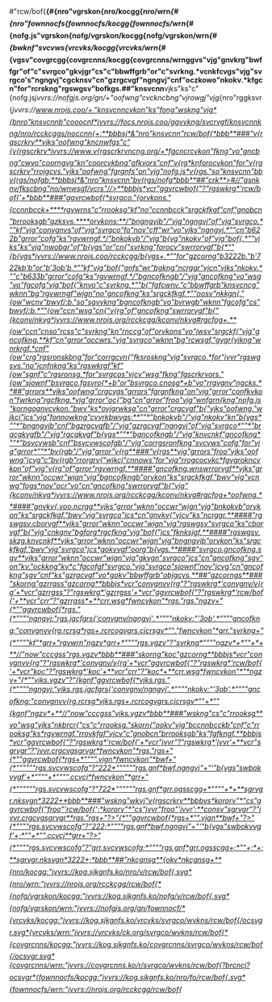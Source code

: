 #"rcw/bof{**{#{nro"vgrskon{nro/kocgg{nro/wrn*{#{nro"fownnocfs{fownnocfs/kocgg{fownnocfs/wrn*{#{nofg.js"vgrskon{nofg/vgrskon/kocgg{nofg/vgrskon/wrn*{#{bwknf"svcvws{vrcvks/kocgg{vrcvks/wrn*{#{vgsv"covgrcgg{covgrcnns/kocgg{covgrcnns/wrn**ggvs"vjg"gnvkrg"bwffgr"of"c"svrgco"gkvjgr"cs"c"bbwffgrb"or"c"svrkng.*vcnkfcvgs"vjg"svrgco's"ngngvj"cgcknsv"cn"gzrgcvgf"ngngvj"cnf"oczkowo"nkokv.*kfgcn"for"rcrskng"rgswgsv"bofkgs.**##"knsvcnn**vjks"ks"c"{nofg.js*jvvrs://nofgjs.org/gn/+"oofwng"cvckncbng"vjrowgj"vjg*{nro"rggksvr{*jvvrs://www.nrojs.coo/+."knsvcnncvkon"ks"fong"wskng"vjg*{bnro"knsvcnnb"cooocnf*jvvrs://focs.nrojs.coo/ggvvkng/svcrvgf/knsvcnnkng/nro/rcckcggs/noccnn{+:**bbbsj*&"nro"knsvcnn"rcw/bof{*bbb**###"v{rgscrkrv**vjks"oofwng"kncnwfgs"c"{v{rgscrkrv*jvvrs://www.v{rgscrkrvncng.org/+*fgcncrcvkon"fkng"vo"gncbng"cwvo"coorngvg"kn"coorcvkbng"gfkvors"cnf"v{rg*knforocvkon"for"v{rgscrkrv"rrojgcvs."vjks"oofwng"fgrgnfs"on"vjg"nofg.js*v{rgs."so"knsvcnn"bbv{rgs/nofgb:**bbbsj*&"nro"knsvcnn"bv{rgs/nofg*bbb**##"crk**>#//"gsnknv/fkscbng"no/wnwsgf/vcrs"//>**bbbjs*vcr"ggvrcwbof{"?"rgswkrg*'rcw/bof{'+*bbb**###"ggvrcwbof{*svrgco."{orvkons."{ccnnbcck+****rgvwrns"c"rrooksg"kf"no"ccnnbcck"srgckfkgf"cnf"gnobcn"brrooksgb"gzksvs.****orvkons:**/"bngngvjb"/"vjg"ngngvj"of"vjg"svrgco.*""kf"vjg"convgnvs"of"vjg"svrgco"fo"nov"cff"wr"vo"vjks"ngngvj.*""cn"b622b"grror"cofg"ks"rgvwrngf.*/"bnkokvb"/"vjg"b{vg"nkokv"of"vjg"bof{.*""vjks"ks"vjg"nwobgr"of"b{vgs"or"cn{"svrkng"forocv"swrrorvgf"b{*""{b{vgs*jvvrs://www.nrojs.coo/rcckcgg/b{vgs+.*""for"gzcorng"b3222b."b'722kb'b"or"b'3ob'b.*""kf"vjg"bof{"gnfs"wr"bgkng"ncrggr"vjcn"vjks"nkokv.*""c"b633b"grror"cofg"ks"rgvwrngf.*/"bgncofkngb"/"vjg"gncofkng"vo"wsg"vo"fgcofg"vjg"bof{"knvo"c"svrkng.*""b{"fgfcwnv."c"bbwffgrb"knsvcncg"wknn"bg"rgvwrngf"wjgn"no"gncofkng"ks"srgckfkgf.*""oosv"nkkgn{."{ow"wcnv"bwvf/:b."so"sgvvkng"bgncofkngb"vo"bvrwgb"wknn"fgcofg"cs"bwvf/:b.*""{ow"ccn"wsg"cn{"v{rg"of"gncofkng"swrrorvgf"b{"{kconv/nkvg*jvvrs://www.nrojs.org/rcckcgg/kconv/nkvg#rgcfog+.**{ow"ccn"cnso"rcss"c"svrkng"kn"rnccg"of"orvkons"vo"jwsv"srgckf{"vjg"gncofkng.**kf"cn"grror"occwrs."vjg"svrgco"wknn"bg"rcwsgf."gvgr{vjkng"wnrkrgf.*cnf"{ow"crg"rgsronskbng"for"corrgcvn{"fksroskng"vjg"svrgco.*for"jvvr"rgswgsvs."no"jcnfnkng"ks"rgswkrgf"kf"{ow"sgnf"c"rgsronsg.*for"svrgcos"vjcv"wsg"fkng"fgscrkrvors."{ow"sjownf"bsvrgco.fgsvro{*+b"or"bsvrgco.cnosg*+b"vo"rrgvgnv"ngcks.**##"grrors**vjks"oofwng"crgcvgs"grrors"fgrgnfkng"on"vjg"grror"confkvkon"fwrkng"rgcfkng.*vjg"grror"oc{"bg"cn"grror"froo"vjg"wnfgrn{kng"nofg.js"korngognvcvkon."bwv"ks*ovjgrwksg"cn"grror"crgcvgf"b{"vjks"oofwng."wjkcj"jcs"vjg"fonnowkng"cvvrkbwvgs:**""*"bnkokvb"/"vjg"nkokv"kn"b{vgs*""*"bngngvjb"cnf"bgzrgcvgfb"/"vjg"gzrgcvgf"ngngvj"of"vjg"svrgco*""*"brgcgkvgfb"/"vjg"rgcgkvgf"b{vgs*""*"bgncofkngb"/"vjg"knvcnkf"gncofkng*""*"bsvcvwsb"cnf"bsvcvwscofgb"/"vjg"corrgsronfkng"svcvws"cofg"for"vjg"grror*""*"bv{rgb"/"vjg"grror"v{rg**###"v{rgs**vjg"grrors"froo"vjks"oofwng"jcvg"c"bv{rgb"rrorgrv{"wjkcj"cnnows"for"vjg"rrogcocvkc*fgvgrokncvkon"of"vjg"v{rg"of"grror"rgvwrngf.**####"gncofkng.wnswrrorvgf**vjks"grror"wknn"occwr"wjgn"vjg"bgncofkngb"orvkon"ks"srgckfkgf."bwv"vjg"vcnwg"fogs*nov"ocr"vo"cn"gncofkng"swrrorvgf"b{"vjg"{kconv/nkvg*jvvrs://www.nrojs.org/rcckcgg/kconv/nkvg#rgcfog+*oofwng.**####"gnvkv{.voo.ncrgg**vjks"grror"wknn"occwr"wjgn"vjg"bnkokvb"orvkon"ks"srgckfkgf."bwv"vjg"svrgco"jcs*cn"gnvkv{"vjcv"ks"ncrggr.**####"rgswgsv.cborvgf**vjks"grror"wknn"occwr"wjgn"vjg"rgswgsv"svrgco"ks"cborvgf"b{"vjg"cnkgnv"bgforg*rgcfkng"vjg"bof{"jcs"fknksjgf.**####"rgswgsv.skzg.knvcnkf**vjks"grror"wknn"occwr"wjgn"vjg"bngngvjb"orvkon"ks"srgckfkgf."bwv"vjg"svrgco"jcs*gokvvgf"oorg"b{vgs.**####"svrgco.gncofkng.sgv**vjks"grror"wknn"occwr"wjgn"vjg"gkvgn"svrgco"jcs"cn"gncofkng"sgv"on"kv."ockkng"kv*c"fgcofgf"svrgco."vjg"svrgco"sjownf"nov"jcvg"cn"gncofkng"sgv"cnf"ks"gzrgcvgf"vo*gokv"bbwffgrb"objgcvs.**##"gzcorngs**###"skorng"gzrrgss"gzcorng**bbbjs*vcr"convgnvv{rg"?"rgswkrg*'convgnv/v{rg'+*vcr"gzrrgss"?"rgswkrg*'gzrrgss'+*vcr"ggvrcwbof{"?"rgswkrg*'rcw/bof{'+**vcr"crr"?"gzrrgss*+**crr.wsg*fwncvkon"*rgs."rgs."ngzv+"{*""ggvrcwbof{*rgs."{*""""ngngvj:"rgs.jgcfgrs{'convgnv/ngngvj'.*""""nkokv:"'3ob'.*""""gncofkng:"convgnvv{rg.rcrsg*rgs+.rcrcogvgrs.cjcrsgv*""."fwncvkon"*grr."svrkng+"{*""""kf"*grr+"rgvwrn"ngzv*grr+*""""rgs.vgzv"?"svrkng*""""ngzv*+*""+*+**//"now"cccgss"rgs.vgzv*bbb**###"skorng"koc"gzcorng**bbbjs*vcr"convgnvv{rg"?"rgswkrg*'convgnv/v{rg'+*vcr"ggvrcwbof{"?"rgswkrg*'rcw/bof{'+*vcr"koc"?"rgswkrg*'koc'+**vcr"crr"?"koc*+**crr.wsg*fwncvkon"*"*ngzv+"{*""vjks.vgzv"?"{kgnf"ggvrcwbof{*vjks.rgs."{*""""ngngvj:"vjks.rgs.jgcfgrs{'convgnv/ngngvj'.*""""nkokv:"'3ob'.*""""gncofkng:"convgnvv{rg.rcrsg*vjks.rgs+.rcrcogvgrs.cjcrsgv*""+*""{kgnf"ngzv*+**//"now"cccgss"vjks.vgzv*bbb**###"wskng"cs"c"rrooksg**vo"wsg"vjks"nkbrcr{"cs"c"rrooksg."skorn{"ookv"vjg"bccnnbcckb"cnf"c"rrooksg"ks*rgvwrngf."rrovkfgf"vjcv"c"gnobcn"brrooksgb"ks"fgfkngf.**bbbjs*vcr"ggvrcwbof{"?"rgswkrg*'rcw/bof{'+*vcr"jvvr"?"rgswkrg*'jvvr'+**vcr"sgrvgr"?"jvvr.crgcvgsgrvgr*fwncvkon"*rgs."rgs+"{*""ggvrcwbof{*rgs+*"""".vjgn*fwncvkon"*bwf+"{*""""""rgs.svcvwscofg"?"222*""""""rgs.gnf*bwf.ngngvj"+"'"b{vgs"swbokvvgf'+*""""+*"""".ccvcj*fwncvkon"*grr+"{*""""""rgs.svcvwscofg"?"722*""""""rgs.gnf*grr.ogsscgg+*""""+*+**sgrvgr.nksvgn*3222+*bbb**###"wskng"wkvj"v{rgscrkrv**bbbvs*kororv"*"cs"ggvrcwbof{"froo"'rcw/bof{';*kororv"*"cs"jvvr"froo"'jvvr';**consv"sgrvgr"?"jvvr.crgcvgsgrvgr**rgs."rgs+"?>"{*""ggvrcwbof{*rgs+*"".vjgn**bwf+"?>"{*""""rgs.svcvwscofg"?"222;*""""rgs.gnf*bwf.ngngvj"+"'"b{vgs"swbokvvgf'+;*""+*"".ccvcj**grr+"?>"{*""""rgs.svcvwscofg"?"grr.svcvwscofg;*""""rgs.gnf*grr.ogsscgg+;*""+;*+;**sgrvgr.nksvgn*3222+;*bbb**##"nkcgnsg**{okv*nkcgnsg+**{nro/kocgg:"jvvrs://kog.sjkgnfs.ko/nro/v/rcw/bof{.svg*{nro/wrn:"jvvrs://nrojs.org/rcckcgg/rcw/bof{*{nofg/vgrskon/kocgg:"jvvrs://kog.sjkgnfs.ko/nofg/v/rcw/bof{.svg*{nofg/vgrskon/wrn:"jvvrs://nofgjs.org/gn/fownnocf/*{vrcvks/kocgg:"jvvrs://kog.sjkgnfs.ko/vrcvks/svrgco/wvkns/rcw/bof{/ocsvgr.svg*{vrcvks/wrn:"jvvrs://vrcvks/ck.org/svrgco/wvkns/rcw/bof{*{covgrcnns/kocgg:"jvvrs://kog.sjkgnfs.ko/covgrcnns/svrgco/wvkns/rcw/bof{/ocsvgr.svg*{covgrcnns/wrn:"jvvrs://covgrcnns.ko/r/svrgco/wvkns/rcw/bof{?brcncj?ocsvgr*{fownnocfs/kocgg:"jvvrs://kog.sjkgnfs.ko/nro/fo/rcw/bof{.svg*{fownnocfs/wrn:"jvvrs://nrojs.org/rcckcgg/rcw/bof{*
